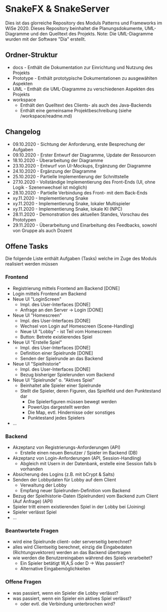 # SnakeFX & SnakeServer
Dies ist das glorreiche Repository des Moduls Patterns und Frameworks im WiSe 2020.
Dieses Repository beinhaltet die Planungsdokumente, UML-Diagramme und den Quelltext des Projekts.
Note: Die UML-Diagramme wurden mit der Software "Dia" erstellt.

## Ordner-Struktur
- docs - Enthält die Dokumentation zur Einrichtung und Nutzung des Projekts
- Prototype - Enthält prototypische Dokumentationen zu ausgewählten Aspekten
- UML - Enthält die UML-Diagramme zu verschiedenen Aspekten des Projekts
- workspace 
  - Enthält den Quelltext des Clients- als auch des Java-Backends
  - Enthält eine gemeinsame Projektbeschreibung (siehe /workspace/readme.md)

## Changelog
- 09.10.2020 - Sichtung der Anforderung, erste Besprechung der Aufgaben
- 09.10.2020 - Erster Entwurf der Diagramme, Update der Ressourcen
- 18.10.2020 - Überarbeitung der Diagramme
- 23.10.2020 - Entwurf von UI-Mockups, Ergänzung der Diagramme
- 24.10.2020 - Ergänzung der Diagramme
- 25.10.2020 - Partielle Implementierung der Schnittstelle
- 27.10.2020 - Vollständige Implementierung des Front-Ends (UI, ohne Logik - Szenenwechsel ist möglich)
- 28.10.2020 - Partielle Verbindung des Front- mit dem Back-Ends
- xy.11.2020 - Implementierung Snake
- xy.11.2020 - Implementierung Snake, lokaler Multispieler
- xy.11.2020 - Implementierung Snake, lokale KI (NPC)
- 28.11.2020 - Demonstration des aktuellen Standes, Vorschau des Prototypen
- 29.11.2020 - Überarbeitung und Einarbeitung des Feedbacks, sowohl von Gruppe als auch Dozent


## Offene Tasks
Die folgende Liste enthält Aufgaben (Tasks) welche im Zuge des Moduls realisiert werden müssen

### Frontend
- Registrierung mittels Frontend am Backend [DONE]
- Login mittels Frontend am Backend 
- Neue UI "LoginScreen"
  - Impl. des User-Interfaces [DONE]
  - Anfrage an den Server -> Login [DONE]
- Neue UI "Homescreen"
  - Impl. des User-Interfaces [DONE]
  - Wechsel von Login auf Homescreen (Scene-Handling)
  - Neue UI "Lobby" - ist Teil vom Homescreen
  - Button: Betrete existierendes Spiel
- Neue UI "Erstelle Spiel" 
  - Impl. des User-Interfaces [DONE]
  - Definition einer Spielrunde [DONE]
  - Senden der Spielrunde an das Backend 
- Neue UI "Spielhistorie"
  - Impl. des User-Interfaces [DONE]
  - Bezug bisheriger Spielerunden vom Backend 
- Neue UI "Spielrunde" o. "Aktives Spiel"
  - Beinhaltet alle Spieler einer Spielrunde
  - Stellt die Spieler, deren Figuren, das Spielfeld und den Punktestand dar 
    - Die Spielerfiguren müssen bewegt werden
    - PowerUps dargestellt werden
    - Die Map, evtl. Hindernisse oder sonstiges
    - Punktestand jedes Spielers
- ...

### Backend
- Akzeptanz von Registrierungs-Anforderungen (API)
  - Erstelle einen neuen Benutzer / Spieler im Backend (DB)
- Akzeptanz von Login-Anforderungen (API, Session-Handling)
  - Abgleich mit Usern in der Datenbank, erstelle eine Session falls b vorhanden
- Absicherung des Logins (z.B. mit bCrypt & Salts)
- Senden der Lobbydaten für Lobby auf dem Client
  - Verwaltung der Lobby
  - Empfang neuer Spielrunden-Definition vom Backend
- Bezug der Spielhistorie-Daten (Spielrunden) vom Backend zum Client (Auf Anfrage) (API)
- Spieler tritt einem existierenden Spiel in der Lobby bei (Joining)
- Spieler verlässt Spiel
- ...

### Beantwortete Fragen
- wird eine Spielrunde client- oder serverseitig berechnet?
 - alles wird Clientseitig berechnet, einzig die Eingabedaten (Richtungsvektoren) werden an das Backend übertragen
- wie werden die Benutzereingaben während des Spiels verarbeitet?
  - Ein Spieler betätigt W,A,S oder D -> Was passiert?
  - Alternative Eingabemöglichkeiten
  
### Offene Fragen
- was passiert, wenn ein Spieler die Lobby verlässt?
- was passiert, wenn ein Spieler ein aktives Spiel verlässt?
  - oder evtl. die Verbindung unterbrochen wird?
 
